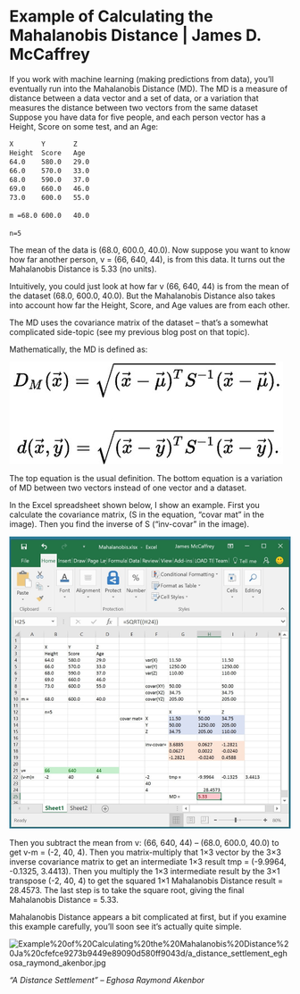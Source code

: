 # Example of Calculating the Mahalanobis Distance | James D. McCaffrey

If you work with machine learning (making predictions from data), you’ll eventually run into the Mahalanobis Distance (MD). The MD is a measure of distance between a data vector and a set of data, or a variation that measures the distance between two vectors from the same dataset Suppose you have data for five people, and each person vector has a Height, Score on some test, and an Age:

```
X       Y       Z
Height  Score   Age
64.0    580.0   29.0
66.0    570.0   33.0
68.0    590.0   37.0
69.0    660.0   46.0
73.0    600.0   55.0

m =68.0 600.0   40.0

n=5

```

The mean of the data is (68.0, 600.0, 40.0). Now suppose you want to know how far another person, v = (66, 640, 44), is from this data. It turns out the Mahalanobis Distance is 5.33 (no units).

Intuitively, you could just look at how far v (66, 640, 44) is from the mean of the dataset (68.0, 600.0, 40.0). But the Mahalanobis Distance also takes into account how far the Height, Score, and Age values are from each other.

The MD uses the covariance matrix of the dataset – that’s a somewhat complicated side-topic (see my previous blog post on that topic).

Mathematically, the MD is defined as:

![Example%20of%20Calculating%20the%20Mahalanobis%20Distance%20Ja%20cfefce9273b9449e89090d580ff9043d/mahalanobisequation.jpg](Example%20of%20Calculating%20the%20Mahalanobis%20Distance%20Ja%20cfefce9273b9449e89090d580ff9043d/mahalanobisequation.jpg)

The top equation is the usual definition. The bottom equation is a variation of MD between two vectors instead of one vector and a dataset.

In the Excel spreadsheet shown below, I show an example. First you calculate the covariance matrix, (S in the equation, “covar mat” in the image). Then you find the inverse of S (“inv-covar” in the image).

![Example%20of%20Calculating%20the%20Mahalanobis%20Distance%20Ja%20cfefce9273b9449e89090d580ff9043d/mahalanobisinexcelexamplecalcs.jpg](Example%20of%20Calculating%20the%20Mahalanobis%20Distance%20Ja%20cfefce9273b9449e89090d580ff9043d/mahalanobisinexcelexamplecalcs.jpg)

Then you subtract the mean from v: (66, 640, 44) – (68.0, 600.0, 40.0) to get v-m = (-2, 40, 4). Then you matrix-multiply that 1×3 vector by the 3×3 inverse covariance matrix to get an intermediate 1×3 result tmp = (-9.9964, -0.1325, 3.4413). Then you multiply the 1×3 intermediate result by the 3×1 transpose (-2, 40, 4) to get the squared 1×1 Mahalanobis Distance result = 28.4573. The last step is to take the square root, giving the final Mahalanobis Distance = 5.33.

Mahalanobis Distance appears a bit complicated at first, but if you examine this example carefully, you’ll soon see it’s actually quite simple.

![Example%20of%20Calculating%20the%20Mahalanobis%20Distance%20Ja%20cfefce9273b9449e89090d580ff9043d/a_distance_settlement_eghosa_raymond_akenbor.jpg](Example%20of%20Calculating%20the%20Mahalanobis%20Distance%20Ja%20cfefce9273b9449e89090d580ff9043d/a_distance_settlement_eghosa_raymond_akenbor.jpg)

*“A Distance Settlement” – Eghosa Raymond Akenbor*